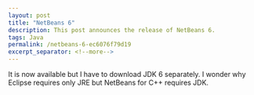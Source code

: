 ```yaml
---
layout: post
title: "NetBeans 6"
description: This post announces the release of NetBeans 6.
tags: Java
permalink: /netbeans-6-ec6076f79d19
excerpt_separator: <!--more-->
---
```

It is now available but I have to download JDK 6 separately. I wonder why Eclipse requires only JRE but NetBeans for C++ requires JDK.
<!--more-->
